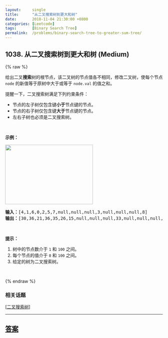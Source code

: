 ```yaml
---
layout:     single
title:      "从二叉搜索树到更大和树"
date:       2018-11-04 21:30:00 +0800
categories: [Leetcode]
tags:       [Binary Search Tree]
permalink:  /problems/binary-search-tree-to-greater-sum-tree/
---
```


## 1038. 从二叉搜索树到更大和树 (Medium)

{% raw %}

<p>给出二叉<strong>搜索</strong>树的根节点，该二叉树的节点值各不相同，修改二叉树，使每个节点 <code>node</code>&nbsp;的新值等于原树中大于或等于&nbsp;<code>node.val</code>&nbsp;的值之和。</p>

<p>提醒一下，二叉搜索树满足下列约束条件：</p>

<ul>
	<li>节点的左子树仅包含键<strong>小于</strong>节点键的节点。</li>
	<li>节点的右子树仅包含键<strong>大于</strong>节点键的节点。</li>
	<li>左右子树也必须是二叉搜索树。</li>
</ul>

<p>&nbsp;</p>

<p><strong>示例：</strong></p>

<p><strong><img alt="" src="https://assets.leetcode-cn.com/aliyun-lc-upload/uploads/2019/05/03/tree.png" style="height: 191px; width: 280px;"></strong></p>

<pre><strong>输入：</strong>[4,1,6,0,2,5,7,null,null,null,3,null,null,null,8]
<strong>输出：</strong>[30,36,21,36,35,26,15,null,null,null,33,null,null,null,8]
</pre>

<p>&nbsp;</p>

<p><strong>提示：</strong></p>

<ol>
	<li>树中的节点数介于 <code>1</code> 和 <code>100</code> 之间。</li>
	<li>每个节点的值介于&nbsp;<code>0</code> 和&nbsp;<code>100</code>&nbsp;之间。</li>
	<li>给定的树为二叉搜索树。</li>
</ol>

<p>&nbsp;</p>

{% endraw %}

### 相关话题
  [[二叉搜索树](https://github.com/openset/leetcode/tree/master/tag/binary-search-tree/README.md)]

---

## [答案](https://github.com/openset/leetcode/tree/master/problems/binary-search-tree-to-greater-sum-tree)
